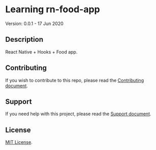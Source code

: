 # Learning rn-food-app

Version: 0.0.1 - 17 Jun 2020

## Description

React Native + Hooks + Food app.

## Contributing

If you wish to contribute to this repo, please read the [Contributing document](.github/CONTRIBUTING.md).

## Support

If you need help with this project, please read the [Support document](.github/SUPPORT.md).

## License

[MIT License](LICENSE).

